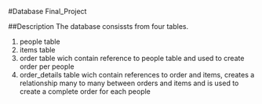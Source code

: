 #Database Final_Project

##Description
The database consissts from four tables.
1. people table
2. items table
3. order table wich contain reference to people table and used to create order per people
4. order_details table wich contain references to order and items, creates a relationship many to many between orders and items and is used to create a complete order for each people 
